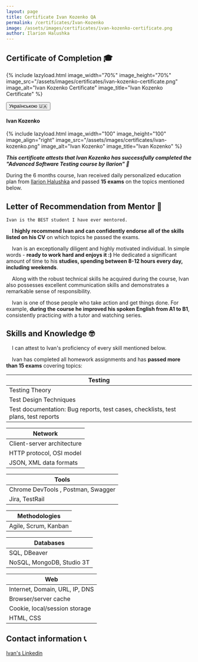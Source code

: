 ```yaml
---
layout: page
title: Certificate Ivan Kozenko QA
permalink: /certificates/Ivan-Kozenko
image: /assets/images/certificates/ivan-kozenko-certificate.png
author: Ilarion Halushka
---
```


## Certificate of Completion 🎓

{% include lazyload.html image_width="70%" image_height="70%" image_src="/assets/images/certificates/ivan-kozenko-certificate.png" image_alt="Ivan Kozenko Certificate" image_title="Ivan Kozenko Certificate" %}

<div>
    <button class="lang-btn" onclick="location.href='/ua/certificates/Ivan-Kozenko#сертифікат-студента-іван-козенко-'" type="button"> Українською 🇺🇦</button>
</div>

#### Ivan Kozenko

{% include lazyload.html image_width="100" image_height="100" image_align="right" image_src="/assets/images/certificates/ivan-kozenko.png" image_alt="Ivan Kozenko" image_title="Ivan Kozenko" %}

***This certificate attests that Ivan Kozenko has successfully completed the "Advanced Software Testing course by Ilarion" 🎉***

During the 6 months course, Ivan received daily personalized education plan from
<a target="_blank" href="/about">Ilarion Halushka</a>
and passed **15 exams** on the topics mentioned below.


## Letter of Recommendation from Mentor 📜

`Ivan is the BEST student I have ever mentored.`

&nbsp;&nbsp;&nbsp; **I highly recommend Ivan and can confidently endorse all of the skills listed on his CV** on which topics he passed the exams.

&nbsp;&nbsp;&nbsp; Ivan is an exceptionally diligent and highly motivated individual. In simple words - **ready to work hard and enjoys it :)**
He dedicated a significant amount of time to his **studies, spending between 8-12 hours every day, including weekends**.

&nbsp;&nbsp;&nbsp; Along with the robust technical skills he acquired during the course, 
Ivan also possesses excellent communication skills and demonstrates a remarkable sense of responsibility.

&nbsp;&nbsp;&nbsp; Ivan is one of those people who take action and get things done.
For example, **during the course he improved his spoken English from A1 to B1**, consistently practicing with a tutor and watching series.


## Skills and Knowledge 🤓

&nbsp;&nbsp;&nbsp; I can attest to Ivan's proficiency of every skill mentioned below.

&nbsp;&nbsp;&nbsp; Ivan has completed all homework assignments and has **passed more than 15 exams** covering topics:

Testing |
--- |
Testing Theory |
Test Design Techniques |
Test documentation: Bug reports, test cases, checklists, test plans, test reports |

Network |
--- |
Client-server architecture |
HTTP protocol, OSI model |
JSON, XML data formats |

Tools |
--- |
Chrome DevTools , Postman, Swagger |
Jira, TestRail |

Methodologies |
--- |
Agile, Scrum, Kanban |

Databases |
--- |
SQL, DBeaver |
NoSQL, MongoDB, Studio 3T |

Web |
--- |
Internet, Domain, URL, IP, DNS |
Browser/server cache |
Cookie, local/session storage |
HTML, CSS |


## Contact information 📞

<a target="_blank" rel="noreferrer" href="https://www.linkedin.com/in/ivan-kozenko-qa/" title="Ivan's Linkedin">Ivan's Linkedin <i class="fa fa-1x fa-linkedin-square"></i></a>






